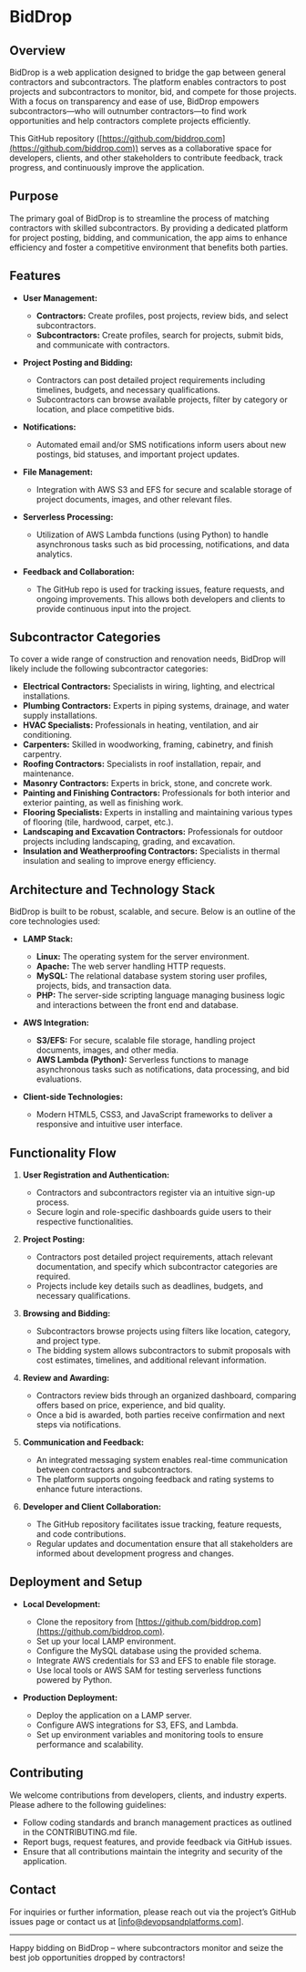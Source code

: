 # BidDrop

## Overview
BidDrop is a web application designed to bridge the gap between general contractors and subcontractors. The platform enables contractors to post projects and subcontractors to monitor, bid, and compete for those projects. With a focus on transparency and ease of use, BidDrop empowers subcontractors—who will outnumber contractors—to find work opportunities and help contractors complete projects efficiently.

This GitHub repository ([https://github.com/biddrop.com](https://github.com/biddrop.com)) serves as a collaborative space for developers, clients, and other stakeholders to contribute feedback, track progress, and continuously improve the application.

## Purpose
The primary goal of BidDrop is to streamline the process of matching contractors with skilled subcontractors. By providing a dedicated platform for project posting, bidding, and communication, the app aims to enhance efficiency and foster a competitive environment that benefits both parties.

## Features
- **User Management:**  
  - **Contractors:** Create profiles, post projects, review bids, and select subcontractors.  
  - **Subcontractors:** Create profiles, search for projects, submit bids, and communicate with contractors.

- **Project Posting and Bidding:**  
  - Contractors can post detailed project requirements including timelines, budgets, and necessary qualifications.  
  - Subcontractors can browse available projects, filter by category or location, and place competitive bids.

- **Notifications:**  
  - Automated email and/or SMS notifications inform users about new postings, bid statuses, and important project updates.

- **File Management:**  
  - Integration with AWS S3 and EFS for secure and scalable storage of project documents, images, and other relevant files.

- **Serverless Processing:**  
  - Utilization of AWS Lambda functions (using Python) to handle asynchronous tasks such as bid processing, notifications, and data analytics.

- **Feedback and Collaboration:**  
  - The GitHub repo is used for tracking issues, feature requests, and ongoing improvements. This allows both developers and clients to provide continuous input into the project.

## Subcontractor Categories
To cover a wide range of construction and renovation needs, BidDrop will likely include the following subcontractor categories:

- **Electrical Contractors:** Specialists in wiring, lighting, and electrical installations.
- **Plumbing Contractors:** Experts in piping systems, drainage, and water supply installations.
- **HVAC Specialists:** Professionals in heating, ventilation, and air conditioning.
- **Carpenters:** Skilled in woodworking, framing, cabinetry, and finish carpentry.
- **Roofing Contractors:** Specialists in roof installation, repair, and maintenance.
- **Masonry Contractors:** Experts in brick, stone, and concrete work.
- **Painting and Finishing Contractors:** Professionals for both interior and exterior painting, as well as finishing work.
- **Flooring Specialists:** Experts in installing and maintaining various types of flooring (tile, hardwood, carpet, etc.).
- **Landscaping and Excavation Contractors:** Professionals for outdoor projects including landscaping, grading, and excavation.
- **Insulation and Weatherproofing Contractors:** Specialists in thermal insulation and sealing to improve energy efficiency.

## Architecture and Technology Stack
BidDrop is built to be robust, scalable, and secure. Below is an outline of the core technologies used:

- **LAMP Stack:**  
  - **Linux:** The operating system for the server environment.
  - **Apache:** The web server handling HTTP requests.
  - **MySQL:** The relational database system storing user profiles, projects, bids, and transaction data.
  - **PHP:** The server-side scripting language managing business logic and interactions between the front end and database.

- **AWS Integration:**  
  - **S3/EFS:** For secure, scalable file storage, handling project documents, images, and other media.
  - **AWS Lambda (Python):** Serverless functions to manage asynchronous tasks such as notifications, data processing, and bid evaluations.

- **Client-side Technologies:**  
  - Modern HTML5, CSS3, and JavaScript frameworks to deliver a responsive and intuitive user interface.

## Functionality Flow
1. **User Registration and Authentication:**  
   - Contractors and subcontractors register via an intuitive sign-up process.
   - Secure login and role-specific dashboards guide users to their respective functionalities.

2. **Project Posting:**  
   - Contractors post detailed project requirements, attach relevant documentation, and specify which subcontractor categories are required.
   - Projects include key details such as deadlines, budgets, and necessary qualifications.

3. **Browsing and Bidding:**  
   - Subcontractors browse projects using filters like location, category, and project type.
   - The bidding system allows subcontractors to submit proposals with cost estimates, timelines, and additional relevant information.

4. **Review and Awarding:**  
   - Contractors review bids through an organized dashboard, comparing offers based on price, experience, and bid quality.
   - Once a bid is awarded, both parties receive confirmation and next steps via notifications.

5. **Communication and Feedback:**  
   - An integrated messaging system enables real-time communication between contractors and subcontractors.
   - The platform supports ongoing feedback and rating systems to enhance future interactions.

6. **Developer and Client Collaboration:**  
   - The GitHub repository facilitates issue tracking, feature requests, and code contributions.
   - Regular updates and documentation ensure that all stakeholders are informed about development progress and changes.

## Deployment and Setup
- **Local Development:**
  - Clone the repository from [https://github.com/biddrop.com](https://github.com/biddrop.com).
  - Set up your local LAMP environment.
  - Configure the MySQL database using the provided schema.
  - Integrate AWS credentials for S3 and EFS to enable file storage.
  - Use local tools or AWS SAM for testing serverless functions powered by Python.

- **Production Deployment:**
  - Deploy the application on a LAMP server.
  - Configure AWS integrations for S3, EFS, and Lambda.
  - Set up environment variables and monitoring tools to ensure performance and scalability.

## Contributing
We welcome contributions from developers, clients, and industry experts. Please adhere to the following guidelines:
- Follow coding standards and branch management practices as outlined in the CONTRIBUTING.md file.
- Report bugs, request features, and provide feedback via GitHub issues.
- Ensure that all contributions maintain the integrity and security of the application.

## Contact
For inquiries or further information, please reach out via the project’s GitHub issues page or contact us at [info@devopsandplatforms.com].

---

Happy bidding on BidDrop – where subcontractors monitor and seize the best job opportunities dropped by contractors!
